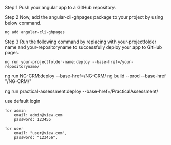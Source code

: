 Step 1
Push your angular app to a GitHub repository.

Step 2
Now, add the angular-cli-ghpages package to your project by using below command.

`ng add angular-cli-ghpages`

Step 3
Run the following command by replacing with your-projectfolder name and your-repositoryname to successfully deploy your app to GitHub pages.

`ng run your-projectfolder-name:deploy --base-href=/your-repositoryname/`

 ng run NG-CRM:deploy --base-href=/NG-CRM/
 ng build --prod --base-href "/NG-CRM/"

 ng run practical-assessment:deploy --base-href=/PracticalAssessment/

 use default login 
    
    for admin      
        email: admin@view.com
        password: 123456

    for user 
        email: "user@view.com",
        password: "123456",
